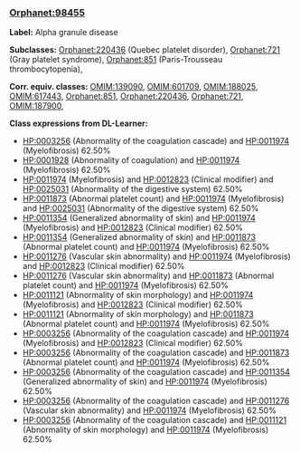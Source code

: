 
### [Orphanet:98455](http://www.orpha.net/ORDO/Orphanet_98455)
**Label:** Alpha granule disease

**Subclasses:** [Orphanet:220436](http://www.orpha.net/ORDO/Orphanet_220436) (Quebec platelet disorder), [Orphanet:721](http://www.orpha.net/ORDO/Orphanet_721) (Gray platelet syndrome), [Orphanet:851](http://www.orpha.net/ORDO/Orphanet_851) (Paris-Trousseau thrombocytopenia), 

**Corr. equiv. classes:** [OMIM:139090](http://purl.obolibrary.org/obo/OMIM_139090), [OMIM:601709](http://purl.obolibrary.org/obo/OMIM_601709), [OMIM:188025](http://purl.obolibrary.org/obo/OMIM_188025), [OMIM:617443](http://purl.obolibrary.org/obo/OMIM_617443), [Orphanet:851](http://www.orpha.net/ORDO/Orphanet_851), [Orphanet:220436](http://www.orpha.net/ORDO/Orphanet_220436), [Orphanet:721](http://www.orpha.net/ORDO/Orphanet_721), [OMIM:187900](http://purl.obolibrary.org/obo/OMIM_187900), 

**Class expressions from DL-Learner:**

- [HP:0003256](http://purl.obolibrary.org/obo/HP_0003256) (Abnormality of the coagulation cascade) and [HP:0011974](http://purl.obolibrary.org/obo/HP_0011974) (Myelofibrosis) 62.50%
- [HP:0001928](http://purl.obolibrary.org/obo/HP_0001928) (Abnormality of coagulation) and [HP:0011974](http://purl.obolibrary.org/obo/HP_0011974) (Myelofibrosis) 62.50%
- [HP:0011974](http://purl.obolibrary.org/obo/HP_0011974) (Myelofibrosis) and [HP:0012823](http://purl.obolibrary.org/obo/HP_0012823) (Clinical modifier) and [HP:0025031](http://purl.obolibrary.org/obo/HP_0025031) (Abnormality of the digestive system) 62.50%
- [HP:0011873](http://purl.obolibrary.org/obo/HP_0011873) (Abnormal platelet count) and [HP:0011974](http://purl.obolibrary.org/obo/HP_0011974) (Myelofibrosis) and [HP:0025031](http://purl.obolibrary.org/obo/HP_0025031) (Abnormality of the digestive system) 62.50%
- [HP:0011354](http://purl.obolibrary.org/obo/HP_0011354) (Generalized abnormality of skin) and [HP:0011974](http://purl.obolibrary.org/obo/HP_0011974) (Myelofibrosis) and [HP:0012823](http://purl.obolibrary.org/obo/HP_0012823) (Clinical modifier) 62.50%
- [HP:0011354](http://purl.obolibrary.org/obo/HP_0011354) (Generalized abnormality of skin) and [HP:0011873](http://purl.obolibrary.org/obo/HP_0011873) (Abnormal platelet count) and [HP:0011974](http://purl.obolibrary.org/obo/HP_0011974) (Myelofibrosis) 62.50%
- [HP:0011276](http://purl.obolibrary.org/obo/HP_0011276) (Vascular skin abnormality) and [HP:0011974](http://purl.obolibrary.org/obo/HP_0011974) (Myelofibrosis) and [HP:0012823](http://purl.obolibrary.org/obo/HP_0012823) (Clinical modifier) 62.50%
- [HP:0011276](http://purl.obolibrary.org/obo/HP_0011276) (Vascular skin abnormality) and [HP:0011873](http://purl.obolibrary.org/obo/HP_0011873) (Abnormal platelet count) and [HP:0011974](http://purl.obolibrary.org/obo/HP_0011974) (Myelofibrosis) 62.50%
- [HP:0011121](http://purl.obolibrary.org/obo/HP_0011121) (Abnormality of skin morphology) and [HP:0011974](http://purl.obolibrary.org/obo/HP_0011974) (Myelofibrosis) and [HP:0012823](http://purl.obolibrary.org/obo/HP_0012823) (Clinical modifier) 62.50%
- [HP:0011121](http://purl.obolibrary.org/obo/HP_0011121) (Abnormality of skin morphology) and [HP:0011873](http://purl.obolibrary.org/obo/HP_0011873) (Abnormal platelet count) and [HP:0011974](http://purl.obolibrary.org/obo/HP_0011974) (Myelofibrosis) 62.50%
- [HP:0003256](http://purl.obolibrary.org/obo/HP_0003256) (Abnormality of the coagulation cascade) and [HP:0011974](http://purl.obolibrary.org/obo/HP_0011974) (Myelofibrosis) and [HP:0012823](http://purl.obolibrary.org/obo/HP_0012823) (Clinical modifier) 62.50%
- [HP:0003256](http://purl.obolibrary.org/obo/HP_0003256) (Abnormality of the coagulation cascade) and [HP:0011873](http://purl.obolibrary.org/obo/HP_0011873) (Abnormal platelet count) and [HP:0011974](http://purl.obolibrary.org/obo/HP_0011974) (Myelofibrosis) 62.50%
- [HP:0003256](http://purl.obolibrary.org/obo/HP_0003256) (Abnormality of the coagulation cascade) and [HP:0011354](http://purl.obolibrary.org/obo/HP_0011354) (Generalized abnormality of skin) and [HP:0011974](http://purl.obolibrary.org/obo/HP_0011974) (Myelofibrosis) 62.50%
- [HP:0003256](http://purl.obolibrary.org/obo/HP_0003256) (Abnormality of the coagulation cascade) and [HP:0011276](http://purl.obolibrary.org/obo/HP_0011276) (Vascular skin abnormality) and [HP:0011974](http://purl.obolibrary.org/obo/HP_0011974) (Myelofibrosis) 62.50%
- [HP:0003256](http://purl.obolibrary.org/obo/HP_0003256) (Abnormality of the coagulation cascade) and [HP:0011121](http://purl.obolibrary.org/obo/HP_0011121) (Abnormality of skin morphology) and [HP:0011974](http://purl.obolibrary.org/obo/HP_0011974) (Myelofibrosis) 62.50%


